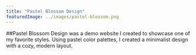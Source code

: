 ```yaml
---
title: "Pastel Blossom Design"
featuredImage: ../images/pastel-blossom.png
---
```


##Pastel Blossom Design was a demo website I created to showcase one of my favorite styles. 
Using pastel color palettes, I created a minimalist design with a cozy, modern layout. 